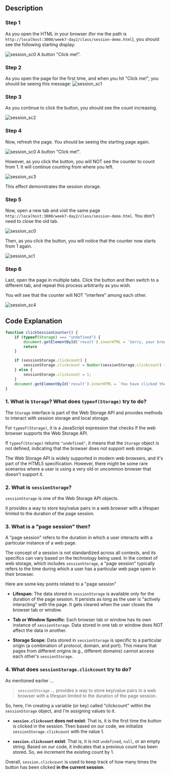 ## Description

### Step 1
As you open the HTML in your browser (for me the path is `http://localhost:3000/week7-day2/class/session-demo.html`), you should see the following starting display:

![session_sc0](session_sc0.png)
A button "Click me!".

### Step 2
As you open the page for the first time, and when you hit "Click me!", you should be seeing this message:
![session_sc1](session_sc1.png)

### Step 3
As you continue to click the button, you should see the count increasing.

![session_sc2](session_sc2.png)

### Step 4
Now, refresh the page. You should be seeing the starting page again.

![session_sc0](session_sc0.png)
A button "Click me!".

However, as you click the button, you will NOT see the counter to count from 1. It will continue counting from where you left.

![session_sc3](session_sc3.png)

This effect demonstrates the session storage.

### Step 5
Now, open a new tab and visit the same page `http://localhost:3000/week7-day2/class/session-demo.html`. You don't need to close the old tab.

![session_sc0](session_sc0.png)

Then, as you click the button, you will notice that the counter now starts from 1 again.

![session_sc1](session_sc1.png)

### Step 6
Last, open the page in multiple tabs. Click the button and then switch to a different tab, and repeat this process arbitrarily as you wish.

You will see that the counter will NOT "interfere" among each other.

![session_sc4](session_sc4.png)

## Code Explanation

```js
function clickSessionCounter() {
    if (typeof(Storage) === "undefined") {
        document.getElementById('result').innerHTML = 'Sorry, your browser does not support web storage ...';
        return
    }

    if (sessionStorage.clickcount) {
        sessionStorage.clickcount = Number(sessionStorage.clickcount) + 1;
    } else {
        sessionStorage.clickcount = 1;
    }
    document.getElementById('result').innerHTML = `You have clicked the button ${sessionStorage.clickcount} time(s) in this session.`;
}
```

### 1. What is `Storage`? What does `typeof(Storage)` try to do?
The `Storage` interface is part of the Web Storage API and provides methods to interact with session storage and local storage.

For `typeof(Storage)`, it is a JavaScript expression that checks if the web browser supports the Web Storage API. 

If `typeof(Storage)` returns `"undefined"`, it means that the `Storage` object is not defined, indicating that the browser does not support web storage.

The Web Storage API is widely supported in modern web browsers, and it's part of the HTML5 specification. However, there might be some rare scenarios where a user is using a very old or uncommon browser that doesn't support it.

### 2. What is `sessionStorage`?
`sessionStorage` is one of the Web Storage API objects.

It provides a way to store key/value pairs in a web browser with a lifespan limited to the duration of the page session.

### 3. What is a "page session" then?
A "page session" refers to the duration in which a user interacts with a particular instance of a web page.

The concept of a session is not standardized across all contexts, and its specifics can vary based on the technology being used. In the context of web storage, which includes `sessionStorage`, a "page session" typically refers to the time during which a user has a particular web page open in their browser.

Here are some key points related to a "page session"

- **Lifespan**: The data stored in `sessionStorage` is available only for the duration of the page session. It persists as long as the user is "actively interacting" with the page. It gets cleared when the user closes the browser tab or window.

- **Tab or Window Specific**: Each browser tab or window has its own instance of `sessionStorage`. Data stored in one tab or window does NOT affect the data in another.

- **Storage Scope**: Data stored in `sessionStorage` is specific to a particular origin (a combination of protocol, domain, and port). This means that pages from different origins (e.g., different domains) cannot access each other's `sessionStorage`.

### 4. What does `sessionStorage.clickcount` try to do?
As mentioned earlier ...

> `sessionStorage` ... provides a way to store key/value pairs in a web browser with a lifespan limited to the duration of the page session.

So, here, I'm creating a variable (or key) called "clickcount" within the `sessionStorage` object, and I'm assigning values to it.

- **`session.clickcount` does not exist**: That is, it is the first time the button is clicked in the session. Then based on our code, we initialize `sessionStorage.clickcount` with the value 1.

- **`session.clickcount` exist**: That is, it is not `undefined`, `null`, or an empty string. Based on our code, it indicates that a previous count has been stored. So, we increment the existing count by 1.

Overall, `session.clickcount` is used to keep track of how many times the button has been clicked **in the current session**.
